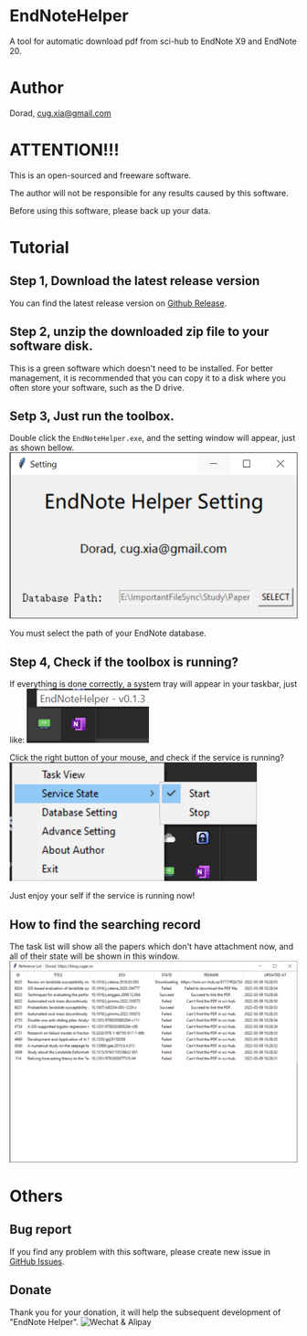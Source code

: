 # EndNoteHelper
A tool for automatic download pdf from sci-hub to EndNote X9 and EndNote 20.

# Author
Dorad, cug.xia@gmail.com

# ATTENTION!!!
This is an open-sourced and freeware software.

The author will not be responsible for any results caused by this software. 

Before using this software, please back up your data.

# Tutorial

## Step 1,  Download the latest release version
You can find the latest release version on [Github Release](https://github.com/Doradx/EndnoteHelper//releases/latest).

## Step 2, unzip the downloaded zip file to your software disk.
This is a green software which doesn't need to be installed.
For better management, it is recommended that you can copy it to a disk where you often store your software, such as the D drive.

## Setp 3, Just run the toolbox.
Double click the `EndNoteHelper.exe`, and the setting window will appear, just as shown bellow.
![EndNote Database Setting](images/databaseSetting.png)

You must select the path of your EndNote database.

## Step 4, Check if the toolbox is running?
If everything is done correctly, a system tray will appear in your taskbar, just like:
![System Tray](images/systemTray.png)

Click the right button of your mouse, and check if the service is running?
![Service Status](images/checkServiceStatus.png)

Just enjoy your self if the service is running now!

## How to find the searching record
The task list will show all the papers which don't have attachment now, and all of their state will be shown in this window.
![Task List View](images/taskList.png)

# Others

## Bug report
If you find any problem with this software, please create new issue in [GitHub Issues](https://github.com/Doradx/EndnoteHelper/issues).

## Donate
Thank you for your donation, it will help the subsequent development of "EndNote Helper".
![Wechat & Alipay](https://blog.cuger.cn/images/pay.jpg)

